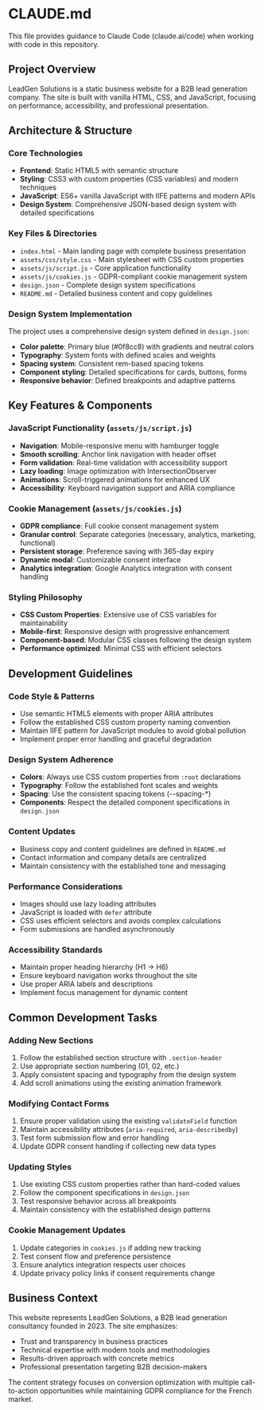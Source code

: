# CLAUDE.md

This file provides guidance to Claude Code (claude.ai/code) when working with code in this repository.

## Project Overview

LeadGen Solutions is a static business website for a B2B lead generation company. The site is built with vanilla HTML, CSS, and JavaScript, focusing on performance, accessibility, and professional presentation.

## Architecture & Structure

### Core Technologies
- **Frontend**: Static HTML5 with semantic structure
- **Styling**: CSS3 with custom properties (CSS variables) and modern techniques
- **JavaScript**: ES6+ vanilla JavaScript with IIFE patterns and modern APIs
- **Design System**: Comprehensive JSON-based design system with detailed specifications

### Key Files & Directories
- `index.html` - Main landing page with complete business presentation
- `assets/css/style.css` - Main stylesheet with CSS custom properties
- `assets/js/script.js` - Core application functionality
- `assets/js/cookies.js` - GDPR-compliant cookie management system
- `design.json` - Complete design system specifications
- `README.md` - Detailed business content and copy guidelines

### Design System Implementation
The project uses a comprehensive design system defined in `design.json`:
- **Color palette**: Primary blue (#0f8cc8) with gradients and neutral colors
- **Typography**: System fonts with defined scales and weights
- **Spacing system**: Consistent rem-based spacing tokens
- **Component styling**: Detailed specifications for cards, buttons, forms
- **Responsive behavior**: Defined breakpoints and adaptive patterns

## Key Features & Components

### JavaScript Functionality (`assets/js/script.js`)
- **Navigation**: Mobile-responsive menu with hamburger toggle
- **Smooth scrolling**: Anchor link navigation with header offset
- **Form validation**: Real-time validation with accessibility support
- **Lazy loading**: Image optimization with IntersectionObserver
- **Animations**: Scroll-triggered animations for enhanced UX
- **Accessibility**: Keyboard navigation support and ARIA compliance

### Cookie Management (`assets/js/cookies.js`)
- **GDPR compliance**: Full cookie consent management system
- **Granular control**: Separate categories (necessary, analytics, marketing, functional)
- **Persistent storage**: Preference saving with 365-day expiry
- **Dynamic modal**: Customizable consent interface
- **Analytics integration**: Google Analytics integration with consent handling

### Styling Philosophy
- **CSS Custom Properties**: Extensive use of CSS variables for maintainability
- **Mobile-first**: Responsive design with progressive enhancement
- **Component-based**: Modular CSS classes following the design system
- **Performance optimized**: Minimal CSS with efficient selectors

## Development Guidelines

### Code Style & Patterns
- Use semantic HTML5 elements with proper ARIA attributes
- Follow the established CSS custom property naming convention
- Maintain IIFE pattern for JavaScript modules to avoid global pollution
- Implement proper error handling and graceful degradation

### Design System Adherence
- **Colors**: Always use CSS custom properties from `:root` declarations
- **Typography**: Follow the established font scales and weights
- **Spacing**: Use the consistent spacing tokens (--spacing-*)
- **Components**: Respect the detailed component specifications in `design.json`

### Content Updates
- Business copy and content guidelines are defined in `README.md`
- Contact information and company details are centralized
- Maintain consistency with the established tone and messaging

### Performance Considerations
- Images should use lazy loading attributes
- JavaScript is loaded with `defer` attribute
- CSS uses efficient selectors and avoids complex calculations
- Form submissions are handled asynchronously

### Accessibility Standards
- Maintain proper heading hierarchy (H1 → H6)
- Ensure keyboard navigation works throughout the site
- Use proper ARIA labels and descriptions
- Implement focus management for dynamic content

## Common Development Tasks

### Adding New Sections
1. Follow the established section structure with `.section-header`
2. Use appropriate section numbering (01, 02, etc.)
3. Apply consistent spacing and typography from the design system
4. Add scroll animations using the existing animation framework

### Modifying Contact Forms
1. Ensure proper validation using the existing `validateField` function
2. Maintain accessibility attributes (`aria-required`, `aria-describedby`)
3. Test form submission flow and error handling
4. Update GDPR consent handling if collecting new data types

### Updating Styles
1. Use existing CSS custom properties rather than hard-coded values
2. Follow the component specifications in `design.json`
3. Test responsive behavior across all breakpoints
4. Maintain consistency with the established design patterns

### Cookie Management Updates
1. Update categories in `cookies.js` if adding new tracking
2. Test consent flow and preference persistence
3. Ensure analytics integration respects user choices
4. Update privacy policy links if consent requirements change

## Business Context

This website represents LeadGen Solutions, a B2B lead generation consultancy founded in 2023. The site emphasizes:
- Trust and transparency in business practices
- Technical expertise with modern tools and methodologies
- Results-driven approach with concrete metrics
- Professional presentation targeting B2B decision-makers

The content strategy focuses on conversion optimization with multiple call-to-action opportunities while maintaining GDPR compliance for the French market.
